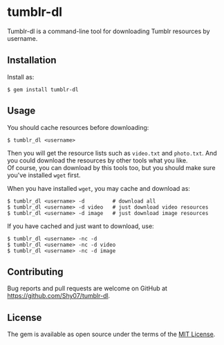 # tumblr-dl

Tumblr-dl is a command-line tool for downloading Tumblr resources by username.

## Installation

Install as:

    $ gem install tumblr-dl

## Usage

You should cache resources before downloading:

    $ tumblr_dl <username>

Then you will get the resource lists such as `video.txt` and `photo.txt`.
And you could download the resources by other tools what you like.  
Of course, you can download by this tools too,
but you should make sure you've installed `wget` first.

When you have installed `wget`, you may cache and download as:

    $ tumblr_dl <username> -d         # download all
    $ tumblr_dl <username> -d video   # just download video resources
    $ tumblr_dl <username> -d image   # just download image resources

If you have cached and just want to download, use:

    $ tumblr_dl <username> -nc -d
    $ tumblr_dl <username> -nc -d video
    $ tumblr_dl <username> -nc -d image

## Contributing

Bug reports and pull requests are welcome on GitHub at https://github.com/Shy07/tumblr-dl.


## License

The gem is available as open source under the terms of the [MIT License](http://opensource.org/licenses/MIT).
